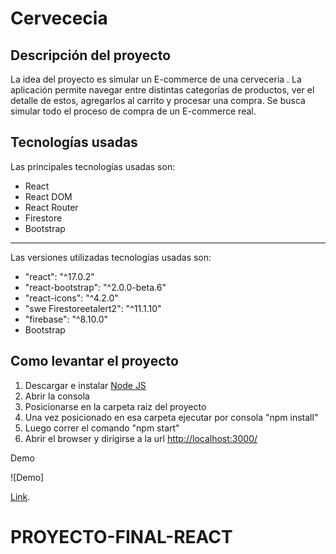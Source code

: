 Cervececia
=========

Descripción del proyecto
-----------------------------------------------------------------------------------------------------

La idea del proyecto es simular un E-commerce de una cerveceria . La aplicación permite navegar entre distintas categorías de productos, ver el detalle de estos, agregarlos al carrito y procesar una compra. Se busca simular todo el proceso de compra de un E-commerce real.

Tecnologías usadas
-----------------------------------------------------------------------------------------

Las principales tecnologías usadas son:

-   React
-   React DOM
-   React Router
-   Firestore
-   Bootstrap
-----------------------------------------------------------------------------------------

Las versiones utilizadas tecnologías usadas son:

- "react": "^17.0.2"
- "react-bootstrap": "^2.0.0-beta.6"
- "react-icons": "^4.2.0"
- "swe Firestoreetalert2": "^11.1.10"
- "firebase": "^8.10.0" 
-   Bootstrap

Como levantar el proyecto
--------------------------------------------------------------------------------------------------

1.  Descargar e instalar [Node JS](https://nodejs.org/en/)
2.  Abrir la consola
3.  Posicionarse en la carpeta raíz del proyecto
4.  Una vez posicionado en esa carpeta ejecutar por consola "npm install"
5.  Luego correr el comando "npm start"
6.  Abrir el browser y dirigirse a la url <http://localhost:3000/>


Demo

![Demo]

[Link](https://www.loom.com/share/49eb2a817ede4dcca5f4976a5316e5ae "Demo").

# PROYECTO-FINAL-REACT
